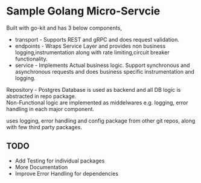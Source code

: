 # Sample Golang Micro-Servcie

  Built with go-kit and has 3 below components, 
  - transport - Supports REST and gRPC and does request validation. 
  - endpoints - Wraps Service Layer and provides non business logging,instrumentation along with 
			  rate limiting,circuit breaker functionality. 
  - service   - Implements Actual business logic. Support synchronous and asynchronous requests and 
			  does business specific instrumentation and logging. 

  Repository - Postgres Database is used as backend and all DB logic is abstracted in repo package. \
  Non-Functional logic are implemented as middelwares e.g. logging, error handling in each major component. 

  uses logging, error handling and config package from other git repos, along with few third party packages. 

## TODO
 - Add Testing for individual packages 
 - More Documentation 
 - Improve Error Handling for dependencies
